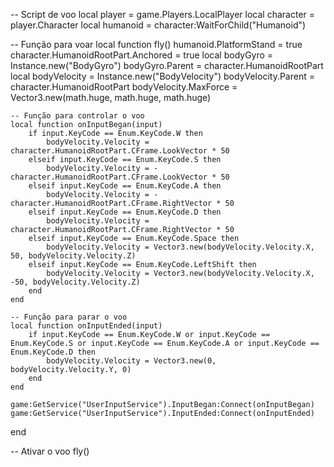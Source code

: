 -- Script de voo
local player = game.Players.LocalPlayer
local character = player.Character
local humanoid = character:WaitForChild("Humanoid")

-- Função para voar
local function fly()
    humanoid.PlatformStand = true
    character.HumanoidRootPart.Anchored = true
    local bodyGyro = Instance.new("BodyGyro")
    bodyGyro.Parent = character.HumanoidRootPart
    local bodyVelocity = Instance.new("BodyVelocity")
    bodyVelocity.Parent = character.HumanoidRootPart
    bodyVelocity.MaxForce = Vector3.new(math.huge, math.huge, math.huge)
    
    -- Função para controlar o voo
    local function onInputBegan(input)
        if input.KeyCode == Enum.KeyCode.W then
            bodyVelocity.Velocity = character.HumanoidRootPart.CFrame.LookVector * 50
        elseif input.KeyCode == Enum.KeyCode.S then
            bodyVelocity.Velocity = -character.HumanoidRootPart.CFrame.LookVector * 50
        elseif input.KeyCode == Enum.KeyCode.A then
            bodyVelocity.Velocity = -character.HumanoidRootPart.CFrame.RightVector * 50
        elseif input.KeyCode == Enum.KeyCode.D then
            bodyVelocity.Velocity = character.HumanoidRootPart.CFrame.RightVector * 50
        elseif input.KeyCode == Enum.KeyCode.Space then
            bodyVelocity.Velocity = Vector3.new(bodyVelocity.Velocity.X, 50, bodyVelocity.Velocity.Z)
        elseif input.KeyCode == Enum.KeyCode.LeftShift then
            bodyVelocity.Velocity = Vector3.new(bodyVelocity.Velocity.X, -50, bodyVelocity.Velocity.Z)
        end
    end
    
    -- Função para parar o voo
    local function onInputEnded(input)
        if input.KeyCode == Enum.KeyCode.W or input.KeyCode == Enum.KeyCode.S or input.KeyCode == Enum.KeyCode.A or input.KeyCode == Enum.KeyCode.D then
            bodyVelocity.Velocity = Vector3.new(0, bodyVelocity.Velocity.Y, 0)
        end
    end
    
    game:GetService("UserInputService").InputBegan:Connect(onInputBegan)
    game:GetService("UserInputService").InputEnded:Connect(onInputEnded)
end

-- Ativar o voo
fly()
